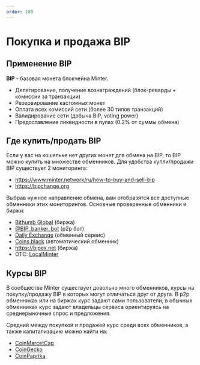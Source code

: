 ```yaml
---
order: 180
---
```


# Покупка и продажа BIP

## Применение BIP

**BIP** - базовая монета блокчейна Minter.

- Делегирование, получение вознаграждений (блок-реварды + комиссии за транзакции)
- Резервирование кастомных монет
- Оплата всех комиссий сети (более 30 типов транзакций)
- Валидирование сети (добыча BIP, voting power)
- Предоставление ликвидности в пулах (0.2% от суммы обмена)

## Где купить/продать BIP

Если у вас на кошельке нет других монет для обмена на BIP, то BIP можно купить на множестве обменников. Для удобства купли/продажи BIP существует 2 мониторинга:
- https://www.minter.network/ru/how-to-buy-and-sell-bip
- https://bipchange.org

Выбрав нужное направление обмена, вам отобразятся все доступные обменники этих мониторингов. Основные проверенные обменники и биржи:
- [Bithumb Global](https://www.bithumb.pro/en-us/exchange/professional?q=BIP-USDT) (биржа)
- [@BIP_banker_bot](https://t.me/BIP_Banker_bot) (p2p бот)
- [Daily Exchange](https://t.me/dailyexchangebot) (обменный сервис)
- [Coins.black](https://coins.black/) (автоматический обменник)
- https://bipex.net (биржа)
- OTC: [LocalMinter](https://t.me/LocalMinter)

## Курсы BIP

В сообществе Minter существует довольно много обменников, курсы на покупку/продажу BIP в которых могут отличаться друг от друга. В p2p обменниках или на биржах курс задают сами пользователи, в обычных обменниках курс задают владельцы сервиса ориентируясь на среднерыночные спрос и предложения.

Средний между покупкой и продажей курс среди всех обменников, а также капитализацию можно найти на:
- [CoinMarcetCap](https://coinmarketcap.com/currencies/minter-network/)
- [CoinGecko](https://www.coingecko.com/en/coins/bip)
- [CoinPaprika](https://coinpaprika.com/coin/bip-minter/)

